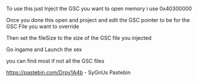 

To use this just Inject the GSC you want to open memory i use 0x40300000

Once you done this open and project and edit the GSC pointer to be for the GSC File you want to override

Then set the fileSize to the size of the GSC file you injected

Go ingame and Launch the xex

you can find most if not all the GSC files 

https://pastebin.com/Drpy1A4b - SyGnUs Pastebin
